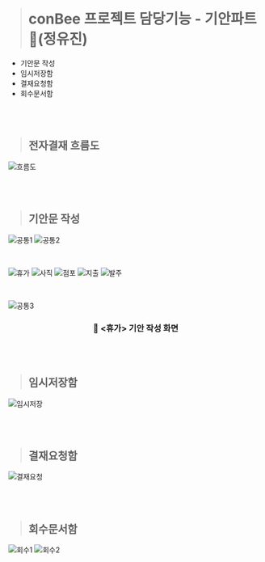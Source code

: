 > # conBee 프로젝트 담당기능 - 기안파트📝(정유진)
 - 기안문 작성
 - 임시저장함
 - 결재요청함
 - 회수문서함

</br>
</br>

> ## 전자결재 흐름도
![흐름도](img/01_전자결재_플로우차트.png)

</br>
</br>

> ## 기안문 작성
![공통1](img/02_기안문작성_공통1.jpg)
![공통2](img/02_기안문작성_공통2.jpg)

</br>

![휴가](img/02_기안문작성_템플릿1_휴가.jpg)
![사직](img/02_기안문작성_템플릿2_사직.jpg)
![점포](img/02_기안문작성_템플릿3_점포.jpg)
![지출](img/02_기안문작성_템플릿4_지출.jpg)
![발주](img/02_기안문작성_템플릿5_발주.jpg)

</br>

![공통3](img/02_기안문작성_공통3.jpg)


<div align="center"> 
 
### 🔽 <휴가> 기안 작성 화면

</div>


</br>
</br>

> ## 임시저장함
![임시저장](img/03_임시저장.jpg)

</br>
</br>

> ## 결재요청함

![결재요청](img/04_결재요청.jpg)

</br>
</br>

> ## 회수문서함

![회수1](img/05_회수1.jpg)
![회수2](img/05_회수2.jpg)

</br>
</br>
</br>
</br>


